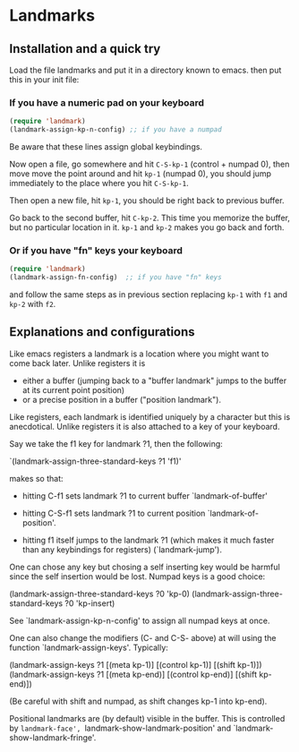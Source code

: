 # Landmarks

## Installation and a quick try

Load the file landmarks and put it in a directory known to emacs. then
put this in your init file:

### If you have a numeric pad on your keyboard

```lisp
(require 'landmark)
(landmark-assign-kp-n-config) ;; if you have a numpad
```

Be aware that these lines assign global keybindings.

Now open a file, go somewhere and hit `C-S-kp-1` (control + numpad 0),
then move move the point around and hit `kp-1` (numpad 0), you should
jump immediately to the place where you hit `C-S-kp-1`.

Then open a new file, hit `kp-1`, you should be right back to previous buffer.

Go back to the second buffer, hit `C-kp-2`. This time you memorize the
buffer, but no particular location in it. `kp-1` and `kp-2` makes you
go back and forth.

### Or if you have "fn" keys your keyboard

```lisp
(require 'landmark)
(landmark-assign-fn-config)  ;; if you have "fn" keys
```


and follow the same steps as in previous section replacing `kp-1` with
`f1` and `kp-2` with `f2`.


## Explanations and configurations

Like emacs registers a landmark is a location where you might
want to come back later. Unlike registers it is

- either a buffer (jumping back to a \"buffer landmark\" jumps to the
  buffer at its current point position)
- or a precise position in a buffer (\"position landmark\").

Like registers, each landmark is identified uniquely by a character
but this is anecdotical. Unlike registers it is also attached to a key
of your keyboard.

Say we take the f1 key for landmark ?1, then the following:

`(landmark-assign-three-standard-keys ?1 \'f1)'

makes so that:

- hitting C-f1 sets landmark ?1 to current buffer `landmark-of-buffer'

- hitting C-S-f1 sets landmark ?1 to current position `landmark-of-position'.

- hitting f1 itself jumps to the landmark ?1 (which makes it much
  faster than any keybindings for registers) (`landmark-jump').

One can chose any key but chosing a self inserting key would be
harmful since the self insertion would be lost. Numpad keys
is a good choice:

  (landmark-assign-three-standard-keys ?0 'kp-0)
  (landmark-assign-three-standard-keys ?0 'kp-insert)

See `landmark-assign-kp-n-config' to assign all numpad keys at once.

One can also change the modifiers (C- and C-S- above) at will
using the function `landmark-assign-keys'. Typically:

  (landmark-assign-keys ?1 [(meta kp-1)] [(control kp-1)] [(shift kp-1)])
  (landmark-assign-keys ?1 [(meta kp-end)] [(control kp-end)] [(shift kp-end)])

(Be careful with shift and numpad, as shift changes kp-1 into kp-end).

Positional landmarks are (by default) visible in the buffer. This
is controlled by `landmark-face', `landmark-show-landmark-position' and
`landmark-show-landmark-fringe'.
